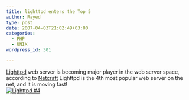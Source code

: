 ```yaml
---
title: lighttpd enters the Top 5
author: Rayed
type: post
date: 2007-04-03T21:02:49+03:00
categories:
  - PHP
  - UNIX
wordpress_id: 301

---
```

<p><a href="http://www.lighttpd.net/">Lighttpd</a> web server is becoming major player in the web server space, according to <a href="http://news.netcraft.com/archives/2007/04/02/april_2007_web_server_survey.html">Netcraft</a> Lighttpd is the 4th most popular web server on the net, and it is moving fast!<br />
<a href="http://news.netcraft.com/archives/2007/04/02/april_2007_web_server_survey.html"><img src="http://news.netcraft.com/archives/2007/04/overallc.gif" alt="Lighttpd #4"/></a></p>
